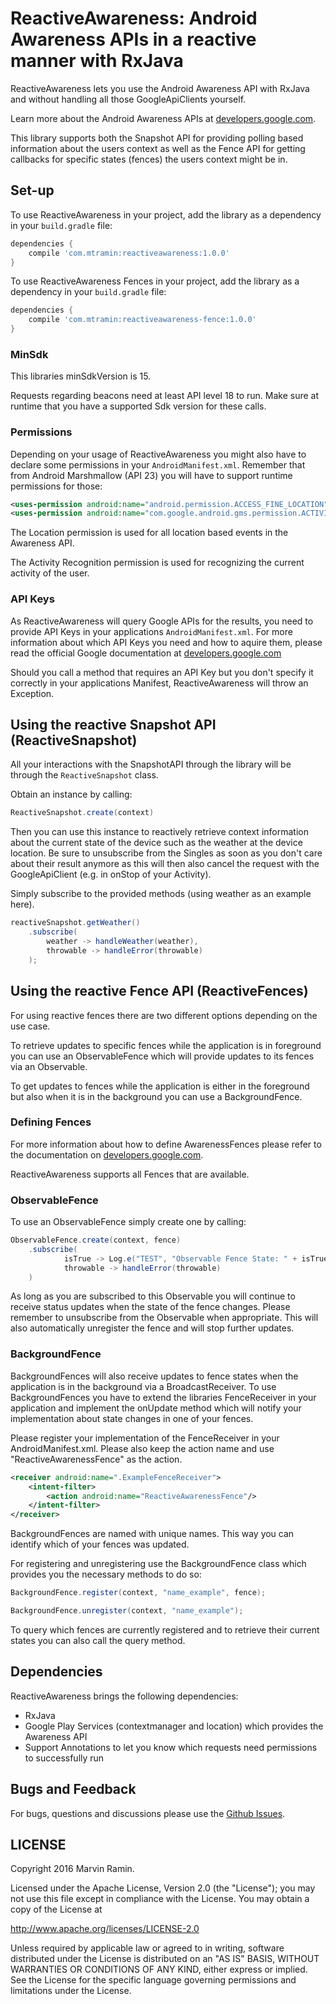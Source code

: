 # ReactiveAwareness: Android Awareness APIs in a reactive manner with RxJava

ReactiveAwareness lets you use the Android Awareness API with RxJava and without handling all
those GoogleApiClients yourself.

Learn more about the Android Awareness APIs at
<a href="https://developers.google.com/awareness/">developers.google.com</a>.

This library supports both the Snapshot API for providing polling based information about the users
context as well as the Fence API for getting callbacks for specific states (fences) the users
context might be in.

## Set-up

To use ReactiveAwareness in your project, add the library as a dependency in your `build.gradle`
file:
```groovy
dependencies {
    compile 'com.mtramin:reactiveawareness:1.0.0'
}
```

To use ReactiveAwareness Fences in your project, add the library as a dependency in your
`build.gradle` file:
```groovy
dependencies {
    compile 'com.mtramin:reactiveawareness-fence:1.0.0'
}
```

### MinSdk

This libraries minSdkVersion is 15.

Requests regarding beacons need at least API level 18 to run. Make sure at runtime that you have a
supported Sdk version for these calls.

### Permissions

Depending on your usage of ReactiveAwareness you might also have to declare some permissions
 in your `AndroidManifest.xml`. Remember that from Android Marshmallow (API 23) you will have to
 support runtime permissions for those:
```xml
<uses-permission android:name="android.permission.ACCESS_FINE_LOCATION" />
<uses-permission android:name="com.google.android.gms.permission.ACTIVITY_RECOGNITION" />
```

The Location permission is used for all location based events in the Awareness API.

The Activity Recognition permission is used for recognizing the current activity of the user.

### API Keys

As ReactiveAwareness will query Google APIs for the results, you need to provide API Keys in your
applications `AndroidManifest.xml`. For more information about which API Keys you need and how to
aquire them, please read the official Google documentation at
<a href="https://developers.google.com/awareness/android-api/get-a-key">developers.google.com</a>

Should you call a method that requires an API Key but you don't specify it correctly in your
applications Manifest, ReactiveAwareness will throw an Exception.

## Using the reactive Snapshot API (ReactiveSnapshot)

All your interactions with the SnapshotAPI through the library will be through the
`ReactiveSnapshot` class.

Obtain an instance by calling:
``` java
ReactiveSnapshot.create(context)
```

Then you can use this instance to reactively retrieve context information about the current state of
the device such as the weather at the device location. Be sure to unsubscribe from the Singles as
soon as you don't care about their result anymore as this will then also cancel the request with the
GoogleApiClient (e.g. in onStop of your Activity).

Simply subscribe to the provided methods (using weather as an example here).

``` java
reactiveSnapshot.getWeather()
    .subscribe(
        weather -> handleWeather(weather),
        throwable -> handleError(throwable)
    );
```

## Using the reactive Fence API (ReactiveFences)

For using reactive fences there are two different options depending on the use case.

To retrieve updates to specific fences while the application is in foreground you can use an
ObservableFence which will provide updates to its fences via an Observable.

To get updates to fences while the application is either in the foreground but also when it is in
the background you can use a BackgroundFence.

### Defining Fences

For more information about how to define AwarenessFences please refer to the documentation on
<a href="https://developers.google.com/awareness/">developers.google.com</a>.

ReactiveAwareness supports all Fences that are available.

### ObservableFence

To use an ObservableFence simply create one by calling:

``` java
ObservableFence.create(context, fence)
    .subscribe(
            isTrue -> Log.e("TEST", "Observable Fence State: " + isTrue),
            throwable -> handleError(throwable)
    )
```

As long as you are subscribed to this Observable you will continue to receive status updates when
the state of the fence changes. Please remember to unsubscribe from the Observable when appropriate.
This will also automatically unregister the fence and will stop further updates.

### BackgroundFence

BackgroundFences will also receive updates to fence states when the application is in the background
via a BroadcastReceiver. To use BackgroundFences you have to extend the libraries FenceReceiver in
your application and implement the onUpdate method which will notify your implementation about state
changes in one of your fences.

Please register your implementation of the FenceReceiver in your AndroidManifest.xml. Please also
keep the action name and use "ReactiveAwarenessFence" as the action.

``` xml
<receiver android:name=".ExampleFenceReceiver">
    <intent-filter>
        <action android:name="ReactiveAwarenessFence"/>
    </intent-filter>
</receiver>
```

BackgroundFences are named with unique names. This way you can identify which of your fences was
updated.

For registering and unregistering use the BackgroundFence class which provides you the necessary
methods to do so:

``` java
BackgroundFence.register(context, "name_example", fence);

BackgroundFence.unregister(context, "name_example");
```

To query which fences are currently registered and to retrieve their current states you can also
call the query method.

## Dependencies

ReactiveAwareness brings the following dependencies:

- RxJava
- Google Play Services (contextmanager and location) which provides the Awareness API
- Support Annotations to let you know which requests need permissions to successfully run

## Bugs and Feedback

For bugs, questions and discussions please use the [Github Issues](https://github.com/mauin/ReactiveAwareness/issues).

## LICENSE

Copyright 2016 Marvin Ramin.

Licensed under the Apache License, Version 2.0 (the "License");
you may not use this file except in compliance with the License.
You may obtain a copy of the License at

<http://www.apache.org/licenses/LICENSE-2.0>

Unless required by applicable law or agreed to in writing, software
distributed under the License is distributed on an "AS IS" BASIS,
WITHOUT WARRANTIES OR CONDITIONS OF ANY KIND, either express or implied.
See the License for the specific language governing permissions and
limitations under the License.